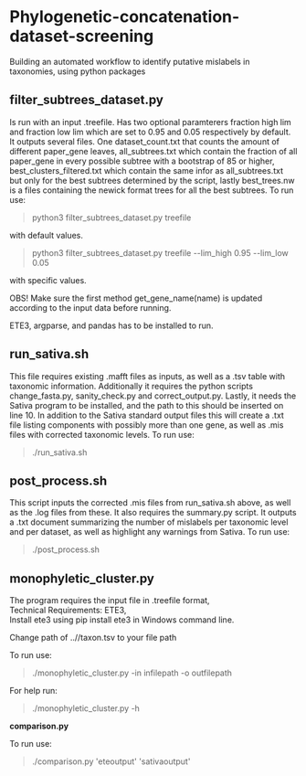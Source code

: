 # Phylogenetic-concatenation-dataset-screening
Building an automated workflow to identify putative mislabels in taxonomies, using python packages




**filter_subtrees_dataset.py**
------------

Is run with an input .treefile. Has two optional paramterers fraction high lim and fraction low lim which are set to 0.95 and 0.05 respectively by default. It outputs several files. One dataset_count.txt that counts the amount of different paper_gene leaves, all_subtrees.txt which contain the fraction of all paper_gene in every possible subtree with a bootstrap of 85 or higher, best_clusters_filtered.txt which contain the same infor as all_subtrees.txt but only for the best subtrees determined by the script, lastly best_trees.nw is a files containing the newick format trees for all the best subtrees.  To run use:
> python3 filter_subtrees_dataset.py treefile

with default values.

> python3 filter_subtrees_dataset.py treefile --lim_high 0.95 --lim_low 0.05

with specific values.

OBS! Make sure the first method get_gene_name(name) is updated according to the input data before running.

ETE3, argparse, and pandas has to be installed to run.


**run_sativa.sh**
------------
This file requires existing .mafft files as inputs, as well as a .tsv table with taxonomic information. Additionally it requires the python scripts change_fasta.py, sanity_check.py and correct_output.py. Lastly, it needs the Sativa program to be installed, and the path to this should be inserted on line 10. In addition to the Sativa standard output files this will create a .txt file listing components with possibly more than one gene, as well as .mis files with corrected taxonomic levels. To run use:
> ./run_sativa.sh

**post_process.sh**
------------
This script inputs the corrected .mis files from run_sativa.sh above, as well as the .log files from these. It also requires the summary.py script. It outputs a .txt document summarizing the number of mislabels per taxonomic level and per dataset, as well as highlight any warnings from Sativa. To run use:
> ./post_process.sh




**monophyletic_cluster.py**
------------
The program requires the input file in .treefile format, <br />
Technical Requirements: ETE3, <br />
Install ete3 using pip install ete3 in Windows command line.<br />

Change path of ..//taxon.tsv to your file path

To run use:
> ./monophyletic_cluster.py -in infilepath -o outfilepath

For help run:
> ./monophyletic_cluster.py -h



**comparison.py**

To run use:
> ./comparison.py 'eteoutput' 'sativaoutput'

